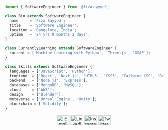 <p align="center">
<!-- <img src="https://i.ibb.co/r2W6q8wR/Image-20250512-120852.jpg](https://media-hosting.imagekit.io/1a413b1a11ce42d6/Image_20250512_120852.jpeg?Expires=1841640269&Key-Pair-Id=K2ZIVPTIP2VGHC&Signature=rscQpwZDy8PxGMyabTIYjW8KhZG5BoW17CEWsdt5HVh3ycXqxgsRYLtzBqeUUB-V3IVP8Q1W25K0h0hbEzUPuWnswmEGaMcVuIqqz~5stHIv2ut7-WrOtC91ph-UVyegnWdtG8wTX7fsmHBYzhoYVn8zkYqZEJkUyme1FyVybPoDOUcROjA6z6baLCJPPGuusUHvxTsVczUrH2GtykBMe-Rj1DnL5SxbDW3tf~DDNQp2uNuel3TmBal50573ukZ9UQLcRP-dV4-7Qi87eRldwMkha9plNasGNxRY0LtYu6dGGKX7MKHNh4Gnx-q52nb4AuLJrUTL9bZ1H-xFMpNa4Q__" alt="Image-20250512-120852" border="0" /> -->
</p>

```js
import { SoftwareEngineer } from '@fizasayyed';

class Bio extends SoftwareEngineer {
  name     = 'Fiza Sayyed';
  title    = 'Software Engineer';
  location = 'Bangalore, India';
  uptime   = '24 yrs 0 months 2 days';
}

class CurrentlyLearning extends SoftwareEngineer {
  current = ['Machine Learning with Python', 'Three.js', 'GSAP'];
}

class Skills extends SoftwareEngineer {
  languages = ['JavaScript', 'Python'];
  frontend  = ['React', 'Next.js', 'HTML5', 'CSS3', 'Tailwind CSS', 'Bootstrap', 'GSAP', 'Three.js'];
  backend   = ['Node.js', 'Express'];
  databases = ['MongoDB', 'MySQL'];
  cloud     = ['AWS'];
  design    = ['Blender'];
  metaverse = ['Unreal Engine', 'Unity'];
  blockchain = ['Solidity'];
}

```
<p align="center">
<a href="mailto:fizasayyed.se@gmail.com"><img src="https://github.com/simple-icons/simple-icons/blob/develop/icons/gmail.svg" alt="Email" height="30" width="40" /></a>
<a href="https://linkedin.com/in/fizasayyed7" target="_blank"><img src="https://raw.githubusercontent.com/rahuldkjain/github-profile-readme-generator/master/src/images/icons/Social/linked-in-alt.svg" alt="LinkedIn" height="30" width="40" /></a>
<a href="https://instagram.com/_fiza.sayyed_" target="_blank"><img src="https://raw.githubusercontent.com/rahuldkjain/github-profile-readme-generator/master/src/images/icons/Social/instagram.svg" alt="Instagram" height="30" width="40" /></a>
<a href="https://twitter.com/fizasayyed7" target="_blank"><img src="https://raw.githubusercontent.com/rahuldkjain/github-profile-readme-generator/master/src/images/icons/Social/twitter.svg" alt="Twitter" height="30" width="40" /></a>
<!-- <a href="https://github.com/fizasayyed" target="_blank"><img src="https://raw.githubusercontent.com/rahuldkjain/github-profile-readme-generator/master/src/images/icons/Social/github.svg" alt="GitHub" height="30" width="40" /></a> -->
</p>

